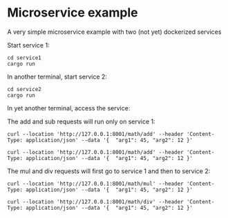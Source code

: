 # Microservice example
A very simple microservice example with two (not yet) dockerized services

Start service 1:

```
cd service1
cargo run
```

In another terminal, start service 2:
```
cd service2
cargo run
```

In yet another terminal, access the service:

The add and sub requests will run only on service 1:

```
curl --location 'http://127.0.0.1:8001/math/add' --header 'Content-Type: application/json' --data '{  "arg1": 45, "arg2": 12 }'
```

```
curl --location 'http://127.0.0.1:8001/math/add' --header 'Content-Type: application/json' --data '{  "arg1": 45, "arg2": 12 }'
```
The mul and div requests will first go to service 1 and then to service 2:

```
curl --location 'http://127.0.0.1:8001/math/mul' --header 'Content-Type: application/json' --data '{  "arg1": 45, "arg2": 12 }'
```

```
curl --location 'http://127.0.0.1:8001/math/div' --header 'Content-Type: application/json' --data '{  "arg1": 45, "arg2": 12 }'
```

